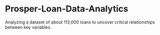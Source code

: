 # Prosper-Loan-Data-Analytics
Analyzing a dataset of about 113,000 loans to uncover critical relationships between key variables.

